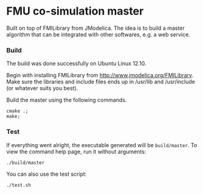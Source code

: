 # FMU co-simulation master
Built on top of FMILibrary from JModelica. The idea is to build a master algorithm that can be integrated with other softwares, e.g. a web service.

### Build
The build was done successfully on Ubuntu Linux 12.10.

Begin with installing FMILibrary from http://www.jmodelica.org/FMILibrary. Make sure the libraries and include files ends up in /usr/lib and /usr/include (or whatever suits you best).

Build the master using the following commands.

```
cmake .;
make;
```

### Test
If everything went alright, the executable generated will be ```build/master```. To view the command help page, run it without arguments:
```
./build/master
```

You can also use the test script:
```
./test.sh
```